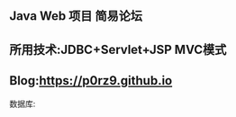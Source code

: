 
## Java Web 项目 简易论坛
## 所用技术:JDBC+Servlet+JSP    MVC模式
## Blog:https://p0rz9.github.io
数据库:
[ ](https://github.com/P0rZ9/Java_Web/blob/master/Java_Web_BBS/%E5%9B%BE%E7%89%871.png)
